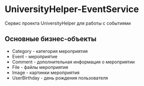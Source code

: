 # UniversityHelper-EventService
Сервис проекта UniversityHelper для работы с событиями

## Основные бизнес-объекты
* Category - категория мероприятия
* Event - мероприятие
* Comment - дополнительная информация о мероприятии
* File - файлы мероприятия
* Image - картинки мероприятия
* UserBirthday - день рождения пользователя